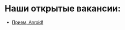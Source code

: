 # Наши открытые вакансии:

* [Прием, Anroid!](https://github.com/priem-team/jobs/blob/master/prem-android.md)

